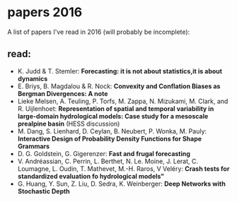 # papers 2016 
A list of papers I've read in 2016 (will probably be incomplete): 
## read: 
- K. Judd & T. Stemler: **Forecasting: it is not about statistics,it is about dynamics**
- E. Briys, B. Magdalou & R. Nock: **Convexity and Conflation Biases as Bergman Divergences: A note**
- Lieke Melsen, A. Teuling, P. Torfs, M. Zappa, N. Mizukami, M. Clark, and R. Uijlenhoet: **Representation of spatial and temporal variability in large-domain hydrological models: Case study for a mesoscale prealpine basin** (HESS discussion)
- M. Dang, S. Lienhard, D. Ceylan, B. Neubert, P. Wonka, M. Pauly: **Interactive Design of Probability Density Functions for Shape Grammars**
- D. G. Goldstein, G. Gigerenzer: **Fast and frugal forecasting**
- V. Andréassian, C. Perrin, L. Berthet, N. Le. Moine, J. Lerat, C. Loumagne, L. Oudin, T. Mathevet, M.-H. Raros, V Veléry: **Crash tests for standardized evaluation fo hydrological models"**
- G. Huang, Y. Sun, Z. Liu, D. Sedra, K. Weinberger: **Deep Networks with Stochastic Depth**

